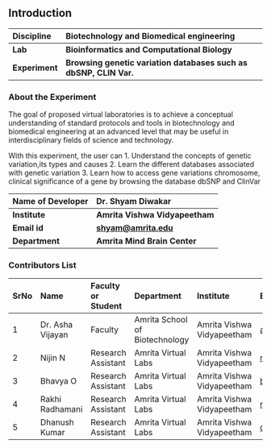 ## Introduction


<b>Discipline | <b>Biotechnology and Biomedical engineering
:--|:--|
<b> Lab | <b> Bioinformatics and Computational Biology
<b> Experiment|     <b> Browsing genetic variation databases such as dbSNP, CLIN Var.

### About the Experiment 

The goal of proposed virtual laboratories is to achieve a conceptual understanding of standard protocols and tools in biotechnology and biomedical engineering at an advanced level that may be useful in interdisciplinary fields of science and technology.
  
With this experiment, the user can
    1. Understand the concepts of genetic variation,its types and causes 
    2. Learn the different databases associated with genetic variation
    3. Learn how to access gene variations chromosome, clinical significance of a gene by browsing the database dbSNP and ClinVar

<b>Name of Developer | <b> Dr. Shyam Diwakar 
:--|:--|
<b> Institute | <b>  Amrita Vishwa Vidyapeetham
<b> Email id|     <b> shyam@amrita.edu 
<b> Department |  <b> Amrita Mind Brain Center

### Contributors List

SrNo | Name | Faculty or Student | Department| Institute | Email id
:--|:--|:--|:--|:--|:--|
1 | Dr. Asha Vijayan | Faculty | Amrita School of Biotechnology | Amrita Vishwa Vidyapeetham | ashavijayan@am.amrita.edu
2 | Nijin N | Research Assistant | Amrita Virtual Labs | Amrita Vishwa Vidyapeetham | nijinn@am.amrita.edu
3 | Bhavya O | Research Assistant | Amrita Virtual Labs | Amrita Vishwa Vidyapeetham | bhavyao@am.amrita.edu 
4 | Rakhi Radhamani | Research Assistant | Amrita Virtual Labs | Amrita Vishwa Vidyapeetham | rakhir@am.amrita.edu
5 | Dhanush Kumar | Research Assistant | Amrita Virtual Labs | Amrita Vishwa Vidyapeetham | dhanushkumar@am.amrita.edu
